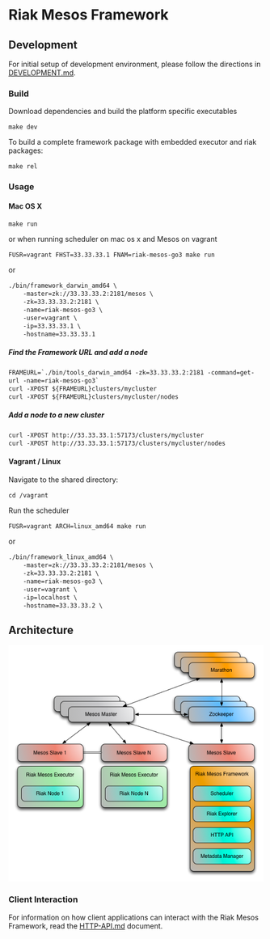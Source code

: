 # Riak Mesos Framework

## Development

For initial setup of development environment, please follow the directions in
[DEVELOPMENT.md](https://github.com/basho-labs/riak-mesos/tree/master/docs/DEVELOPMENT.md).

### Build

Download dependencies and build the platform specific executables

```
make dev
```

To build a complete framework package with embedded executor and riak packages:

```
make rel
```

### Usage

#### Mac OS X

```
make run
```

or when running scheduler on mac os x and Mesos on vagrant

```
FUSR=vagrant FHST=33.33.33.1 FNAM=riak-mesos-go3 make run
```

or

```
./bin/framework_darwin_amd64 \
    -master=zk://33.33.33.2:2181/mesos \
    -zk=33.33.33.2:2181 \
    -name=riak-mesos-go3 \
    -user=vagrant \
    -ip=33.33.33.1 \
    -hostname=33.33.33.1
```

##### Find the Framework URL and add a node

```
FRAMEURL=`./bin/tools_darwin_amd64 -zk=33.33.33.2:2181 -command=get-url -name=riak-mesos-go3`
curl -XPOST ${FRAMEURL}clusters/mycluster
curl -XPOST ${FRAMEURL}clusters/mycluster/nodes
```

##### Add a node to a new cluster

```
curl -XPOST http://33.33.33.1:57173/clusters/mycluster
curl -XPOST http://33.33.33.1:57173/clusters/mycluster/nodes
```


#### Vagrant / Linux

Navigate to the shared directory:

```
cd /vagrant
```

Run the scheduler

```
FUSR=vagrant ARCH=linux_amd64 make run
```

or

```
./bin/framework_linux_amd64 \
    -master=zk://33.33.33.2:2181/mesos \
    -zk=33.33.33.2:2181 \
    -name=riak-mesos-go3 \
    -user=vagrant \
    -ip=localhost \
    -hostname=33.33.33.2 \

```

## Architecture

![Architecture](docs/RiakMesosFramework.png)

### Client Interaction

For information on how client applications can interact with the Riak Mesos Framework, read the [HTTP-API.md](https://github.com/basho-labs/riak-mesos/tree/master/docs/HTTP-API.md) document.
